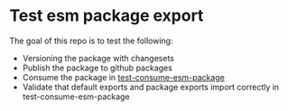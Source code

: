 # Test esm package export

The goal of this repo is to test the following:
- Versioning the package with changesets
- Publish the package to github packages
- Consume the package in [test-consume-esm-package](https://github.com/jpbnetley/test-consume-esm-package)
- Validate that default exports and package exports import correctly in test-consume-esm-package
